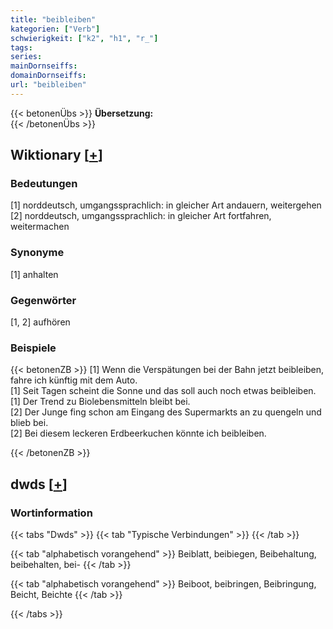 ```yaml
---
title: "beibleiben"
kategorien: ["Verb"]
schwierigkeit: ["k2", "h1", "r_"]
tags:
series:
mainDornseiffs:
domainDornseiffs:
url: "beibleiben"
---
```


{{< betonenÜbs >}}
**Übersetzung:**  
{{< /betonenÜbs >}}

## Wiktionary [[+](https://de.wiktionary.org/wiki/beibleiben)]

### Bedeutungen
[1] norddeutsch, umgangssprachlich: in gleicher Art andauern, weitergehen  
[2] norddeutsch, umgangssprachlich: in gleicher Art fortfahren, weitermachen  

### Synonyme
[1] anhalten  

### Gegenwörter
[1, 2] aufhören  

### Beispiele
{{< betonenZB >}}
[1] Wenn die Verspätungen bei der Bahn jetzt beibleiben, fahre ich künftig mit dem Auto.  
[1] Seit Tagen scheint die Sonne und das soll auch noch etwas beibleiben.  
[1] Der Trend zu Biolebensmitteln bleibt bei.  
[2] Der Junge fing schon am Eingang des Supermarkts an zu quengeln und blieb bei.  
[2] Bei diesem leckeren Erdbeerkuchen könnte ich beibleiben.  

{{< /betonenZB >}}


## dwds [[+](https://www.dwds.de/wb/beibleiben)]

### Wortinformation
{{< tabs "Dwds" >}}
{{< tab "Typische Verbindungen" >}}
{{< /tab >}}

{{< tab "alphabetisch vorangehend" >}}
Beiblatt, beibiegen, Beibehaltung, beibehalten, bei-
{{< /tab >}}

{{< tab "alphabetisch vorangehend" >}}
Beiboot, beibringen, Beibringung, Beicht, Beichte
{{< /tab >}}

{{< /tabs >}}

